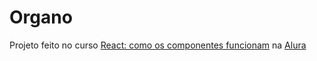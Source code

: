 # Organo

Projeto feito no curso [React: como os componentes funcionam](https://cursos.alura.com.br/course/react-componentes-funcionam) na [Alura](www.alura.com.br)

